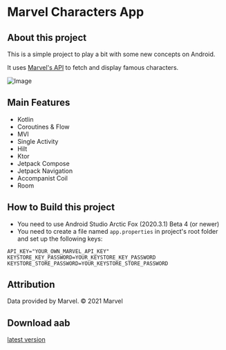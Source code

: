# Marvel Characters App

## About this project

This is a simple project to play a bit with some new concepts on Android.

It uses [Marvel's API](https://developer.marvel.com/docs) to fetch and display famous characters.

![Image](https://github.com/alvaromr/marvel_android/blob/master/app.gif)

## Main Features

+ Kotlin
+ Coroutines & Flow
+ MVI
+ Single Activity
+ Hilt
+ Ktor
+ Jetpack Compose 
+ Jetpack Navigation
+ Accompanist Coil
+ Room

## How to Build this project

+ You need to use Android Studio Arctic Fox (2020.3.1) Beta 4 (or newer)
+ You need to create a file named `app.properties` in project's root folder and set up the following keys:

```
API_KEY="YOUR_OWN_MARVEL_API_KEY"
KEYSTORE_KEY_PASSWORD=YOUR_KEYSTORE_KEY_PASSWORD
KEYSTORE_STORE_PASSWORD=YOUR_KEYSTORE_STORE_PASSWORD
```

## Attribution

Data provided by Marvel. © 2021 Marvel


## Download aab

[latest version](https://github.com/alvaromr/marvel_android/blob/master/app/release/app-release.aab)


